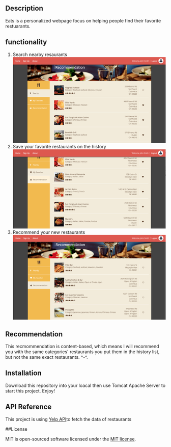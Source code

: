 ## Description

Eats is a personalized webpage focus on helping people find their favorite restuarants.

## functionality

1. Search nearby resaurants
![Alt text](img/search.png)
2. Save your favorite restaurants on the history
![Alt text](img/favorite.png)
3. Recommend your new restaurants
![Alt text](img/recommendation.png)

## Recommendation

This recmommendation is content-based, which means I will recommend you with the same categories' restaurants you put them in the history list, but not the same exact restaurants. ^-^.

## Installation

Download this repository into your loacal then use Tomcat Apache Server to start this project. Enjoy!

## API Reference

This project is using [Yelp API](https://github.com/Yelp/yelp-api)to fetch the data of restaurants

##License

MIT is open-sourced software licensed under the [MIT license](http://opensource.org/licenses/MIT).